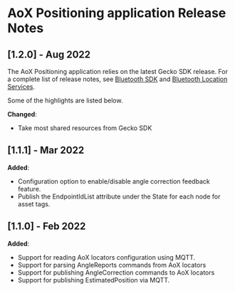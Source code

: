 # AoX Positioning application Release Notes

## [1.2.0] - Aug 2022

The AoX Positioning application relies on the latest Gecko SDK release. For a complete list of release notes,
see [Bluetooth SDK](https://www.silabs.com/documents/public/release-notes/bt-software-release-notes-4.0.0.0.pdf)
and [Bluetooth Location Services](https://www.silabs.com/documents/public/release-notes/bt-rtl-library-release-notes-4.0.0.0.pdf).

Some of the highlights are listed below.

**Changed**:

* Take most shared resources from Gecko SDK

## [1.1.1] - Mar 2022

**Added**:

* Configuration option to enable/disable angle correction feedback feature.
* Publish the EndpointIdList attribute under the State for each node for asset tags.

## [1.1.0] - Feb 2022

**Added**:

* Support for reading AoX locators configuration using MQTT.
* Support for parsing AngleReports commands from AoX locators
* Support for publishing AngleCorrection commands to AoX locators
* Support for publishing EstimatedPosition via MQTT.
